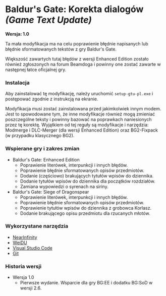 # Baldur's Gate: Korekta dialogów _(Game Text Update)_

**Wersja: 1.0**

Ta mała modyfikacja ma na celu poprawienie błędnie napisanych lub błędnie sformatowanych tekstów z gry Baldur's Gate.

Większość zawartych tutaj błędów z wersji Enhanced Edition zostało również zgłoszonych na forum Beamdoga i powinny one zostać zawarte w następnej łatce oficjalnej gry. 

### Instalacja

Aby zainstalować tę modyfikację, należy uruchomić `setup-gtu-pl.exe` i postępować zgodnie z instrukcją na ekranie.

Modyfikacja musi zostać zainstalowana przed jakimkolwiek innym modem. Jest to spowodowane tym, że inne modyfikacje również mogą zmieniać poszczególne teksty i powinny bazować na poprawkach naniesionych przez tę korektę. Wyjątkiem od tej reguły są modyfikacje i narzędzia: Modmerge i DLC-Merger (dla wersji Enhanced Edition) oraz BG2-Fixpack (w przypadku klasycznego BG2).

### Wspierane gry i zakres zmian

- Baldur's Gate: Enhanced Edition
    - Poprawienie literówek, interpunkcji i innych błędów.
    - Poprawienie błędnie sformatowanych opisów przedmiotów.
    - Dodanie (częściowo) brakujących tytułów wpisów do dziennika.
    - Dodanie tytułów wpisów do dziennika dla początków rozdziałów.
    - Zamiana wypowiedzi o syrenach na siriny.
- Baldur's Gate: Siege of Dragonspear
    - Poprawienie literówek, interpunkcji i innych błędów.
    - Poprawienie błędnie sformatowanych opisów przedmiotów.
    - Poprawienie tytułów wpisów do dziennika z grobowca Korlasz.
    - Dodanie brakującego opisu przedmiotu dla rzucanych młotów.

### Wykorzystane narzędzia

- [NearInfinity](https://github.com/Argent77/NearInfinity/releases)
- [WeiDU](http://www.weidu.org)
- [Visual Studio Code](https://code.visualstudio.com/)
- [Git](https://git-scm.com/)

### Historia wersji

- Wersja 1.0
    - Pierwsze wydanie. Wsparcie dla gry BG:EE i dodatku BG:SoD w wersji 2.6.
